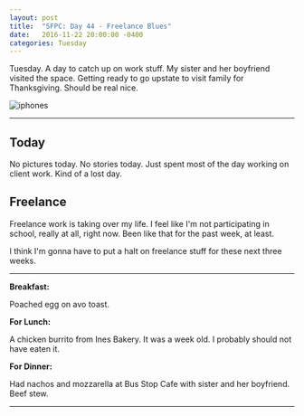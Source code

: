```yaml
---
layout: post
title:  "SFPC: Day 44 - Freelance Blues"
date:   2016-11-22 20:00:00 -0400
categories: Tuesday
---
```


Tuesday. A day to catch up on work stuff. My sister and her boyfriend visited the space. Getting ready to go upstate to visit family for Thanksgiving. Should be real nice.

![iphones](/assets/sfpc-images/IMG_6079.jpg)

-----

<h2>Today</h2>

No pictures today. No stories today. Just spent most of the day working on client work. Kind of a lost day.

<h2>Freelance</h2>

Freelance work is taking over my life. I feel like I'm not participating in school, really at all, right now. Been like that for the past week, at least.

I think I'm gonna have to put a halt on freelance stuff for these next three weeks.

-----

**Breakfast:**

Poached egg on avo toast.

**For Lunch:**

A chicken burrito from Ines Bakery. It was a week old. I probably should not have eaten it.

**For Dinner:**

Had nachos and mozzarella at Bus Stop Cafe with sister and her boyfriend. Beef stew.

-----
